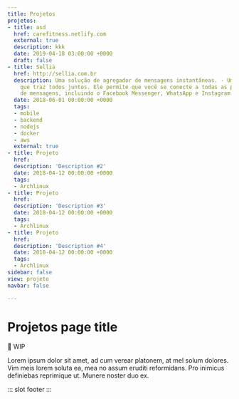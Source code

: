 ```yaml
---
title: Projetos
projetos:
- title: asd
  href: carefitness.netlify.com
  external: true
  description: kkk
  date: 2019-04-18 03:00:00 +0000
  draft: false
- title: Sellia
  href: http://sellia.com.br
  description: Uma solução de agregador de mensagens instantâneas. - Um aplicativo
    que traz todos juntos. Ele permite que você se conecte a todas as plataformas
    de mensagens, incluindo o Facebook Messenger, WhatsApp e Instagram.
  date: 2018-06-01 00:00:00 +0000
  tags:
  - mobile
  - backend
  - nodejs
  - docker
  - aws
  external: true
- title: Projeto
  href: 
  description: 'Description #2'
  date: 2018-04-12 00:00:00 +0000
  tags:
  - Archlinux
- title: Projeto
  href: 
  description: 'Description #3'
  date: 2018-04-12 00:00:00 +0000
  tags:
  - Archlinux
- title: Projeto
  href: 
  description: 'Description #4'
  date: 2018-04-12 00:00:00 +0000
  tags:
  - Archlinux
sidebar: false
view: projeto
navbar: false

---
```

# Projetos page title

🚧 WIP

Lorem ipsum dolor sit amet, ad cum verear platonem, at mel solum dolores. Vim meis lorem soluta ea, mea no assum eruditi reformidans. Pro inimicus definiebas reprimique ut. Munere noster duo ex.

::: slot footer
<BaseProjeto/>
:::
